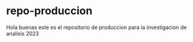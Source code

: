 # repo-produccion
Hola buenas este es el repositorio de produccion para la investigacion de analisis 2023
